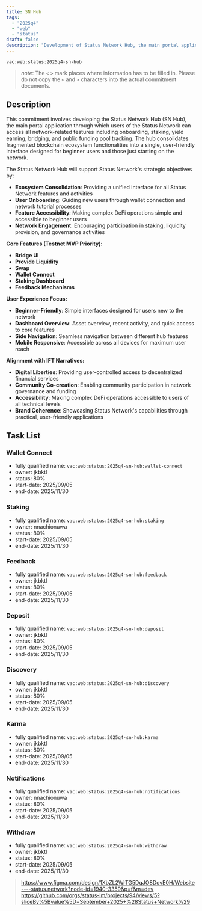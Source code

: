 ```yaml
---
title: SN Hub
tags:
  - "2025q4"
  - "web"
  - "status"
draft: false
description: "Development of Status Network Hub, the main portal application for Status Network users to access all network features including staking, yield earning, bridging, and public funding pool tracking in a unified interface."
---
```


`vac:web:status:2025q4-sn-hub`

> *note*: The `<` `>` mark places where information has to be filled in. Please do not copy the `<` and `>` characters into the actual commitment documents.
## Description

This commitment involves developing the Status Network Hub (SN Hub), the main portal application through which users of the Status Network can access all network-related features including onboarding, staking, yield earning, bridging, and public funding pool tracking. The hub consolidates fragmented blockchain ecosystem functionalities into a single, user-friendly interface designed for beginner users and those just starting on the network.

The Status Network Hub will support Status Network's strategic objectives by:
- **Ecosystem Consolidation**: Providing a unified interface for all Status Network features and activities
- **User Onboarding**: Guiding new users through wallet connection and network tutorial processes
- **Feature Accessibility**: Making complex DeFi operations simple and accessible to beginner users
- **Network Engagement**: Encouraging participation in staking, liquidity provision, and governance activities

**Core Features (Testnet MVP Priority):**
- **Bridge UI**
- **Provide Liquidity**
- **Swap**
- **Wallet Connect**
- **Staking Dashboard**
- **Feedback Mechanisms**

**User Experience Focus:**
- **Beginner-Friendly**: Simple interfaces designed for users new to the network
- **Dashboard Overview**: Asset overview, recent activity, and quick access to core features
- **Side Navigation**: Seamless navigation between different hub features
- **Mobile Responsive**: Accessible across all devices for maximum user reach

**Alignment with IFT Narratives:**
- **Digital Liberties**: Providing user-controlled access to decentralized financial services
- **Community Co-creation**: Enabling community participation in network governance and funding
- **Accessibility**: Making complex DeFi operations accessible to users of all technical levels
- **Brand Coherence**: Showcasing Status Network's capabilities through practical, user-friendly applications

## Task List

### Wallet Connect

* fully qualified name: `vac:web:status:2025q4-sn-hub:wallet-connect`
* owner: jkbktl
* status: 80%
* start-date: 2025/09/05
* end-date: 2025/11/30

### Staking

* fully qualified name: `vac:web:status:2025q4-sn-hub:staking`
* owner: nnachionuwa
* status: 80%
* start-date: 2025/09/05
* end-date: 2025/11/30

### Feedback

* fully qualified name: `vac:web:status:2025q4-sn-hub:feedback`
* owner: jkbktl
* status: 80%
* start-date: 2025/09/05
* end-date: 2025/11/30

### Deposit

* fully qualified name: `vac:web:status:2025q4-sn-hub:deposit`
* owner: jkbktl
* status: 80%
* start-date: 2025/09/05
* end-date: 2025/11/30

### Discovery

* fully qualified name: `vac:web:status:2025q4-sn-hub:discovery`
* owner: jkbktl
* status: 80%
* start-date: 2025/09/05
* end-date: 2025/11/30

### Karma

* fully qualified name: `vac:web:status:2025q4-sn-hub:karma`
* owner: jkbktl
* status: 80%
* start-date: 2025/09/05
* end-date: 2025/11/30

### Notifications

* fully qualified name: `vac:web:status:2025q4-sn-hub:notifications`
* owner: nnachionuwa
* status: 80%
* start-date: 2025/09/05
* end-date: 2025/11/30

### Withdraw

* fully qualified name: `vac:web:status:2025q4-sn-hub:withdraw`
* owner: jkbktl
* status: 80%
* start-date: 2025/09/05
* end-date: 2025/11/30

> https://www.figma.com/design/1XbZL2WrTG5DqJO8DovE0H/Website----status.network?node-id=1940-3359&p=f&m=dev
> https://github.com/orgs/status-im/projects/94/views/5?sliceBy%5Bvalue%5D=September+2025+%28Status+Network%29